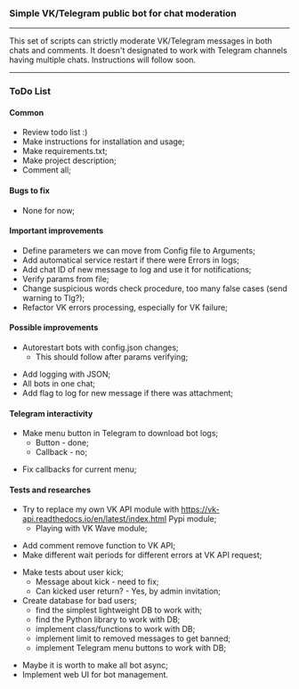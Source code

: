 ### Simple VK/Telegram public bot for chat moderation
---

This set of scripts can strictly moderate VK/Telegram messages in both chats and comments. It doesn't designated to work with Telegram channels having multiple chats. Instructions will follow soon.

---

### ToDo List

#### Common

- Review todo list :)
- Make instructions for installation and usage;
- Make requirements.txt;
- Make project description;
- Comment all;

#### Bugs to fix

- None for now;

#### Important improvements

- Define parameters we can move from Config file to Arguments;
- Add automatical service restart if there were Errors in logs;
- Add chat ID of new message to log and use it for notifications;
- Verify params from file;
- Change suspicious words check procedure, too many false cases (send warning to Tlg?);
- Refactor VK errors processing, especially for VK failure;

#### Possible improvements

* Autorestart bots with config.json changes;
    + This should follow after params verifying;
- Add logging with JSON;
- All bots in one chat;
- Add flag to log for new message if there was attachment;

#### Telegram interactivity

* Make menu button in Telegram to download bot logs;
    + Button - done;
    + Callback - no;
- Fix callbacks for current menu;

#### Tests and researches

* Try to replace my own VK API module with https://vk-api.readthedocs.io/en/latest/index.html Pypi module;
    + Playing with VK Wave module;
- Add comment remove function to VK API;
- Make different wait periods for different errors at VK API request;
* Make tests about user kick;
    + Message about kick - need to fix;
    + Can kicked user return? - Yes, by admin invitation;
* Create database for bad users;
    + find the simplest lightweight DB to work with;
    + find the Python library to work with DB;
    + implement class/functions to work with DB;
    + implement limit to removed messages to get banned;
    + implement Telegram menu buttons to work with DB;
- Maybe it is worth to make all bot async;
- Implement web UI for bot management.
